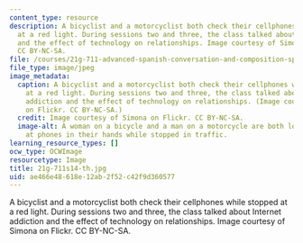 ```yaml
---
content_type: resource
description: A bicyclist and a motorcyclist both check their cellphones while stopped
  at a red light. During sessions two and three, the class talked about Internet addiction
  and the effect of technology on relationships. Image courtesy of Simona on Flickr.
  CC BY-NC-SA.
file: /courses/21g-711-advanced-spanish-conversation-and-composition-spring-2014/ae466e48618e12ab2f52c42f9d360577_21g-711s14-th.jpg
file_type: image/jpeg
image_metadata:
  caption: A bicyclist and a motorcyclist both check their cellphones while stopped
    at a red light. During sessions two and three, the class talked about Internet
    addiction and the effect of technology on relationships. (Image courtesy of [Simona](https://www.flickr.com/photos/simona_/4068354970/)
    on Flickr. CC BY-NC-SA.)
  credit: Image courtesy of Simona on Flickr. CC BY-NC-SA.
  image-alt: A woman on a bicycle and a man on a motorcycle are both looking down
    at phones in their hands while stopped in traffic.
learning_resource_types: []
ocw_type: OCWImage
resourcetype: Image
title: 21g-711s14-th.jpg
uid: ae466e48-618e-12ab-2f52-c42f9d360577
---
```

A bicyclist and a motorcyclist both check their cellphones while stopped at a red light. During sessions two and three, the class talked about Internet addiction and the effect of technology on relationships. Image courtesy of Simona on Flickr. CC BY-NC-SA.

